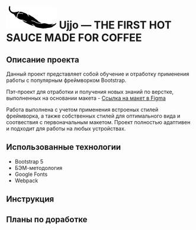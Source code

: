 # ![](https://github.com/MariaRez/ujjo/raw/main/./src/images/pepper.svg) Ujjo &mdash; THE FIRST HOT SAUCE MADE FOR COFFEE

## Описание проекта
Данный проект представляет собой обучение и отработку применения работы с популярным фреймворком Bootstrap.

Пэт-проект для отработки и получения новых знаний по верстке, выполненных на основании макета - [Ссылка на макет в Figma](https://www.figma.com/file/N8cL2Qns1b0A6VsmdX1jTN/Ujjo-(Copy)?type=design&node-id=1-130&t=pMtj2wtgozlr392k-0)

Работа выполнена с учетом применения встроеных стилей фреймворка, а также собственных стилей для оптимального вида и соотвествия с первоначальным макетом.
Проект полностью адаптивен и подходит для работы на любых устройствах.

## Использованные технологии

* Bootstrap 5
* БЭМ-методология
* Google Fonts
* Webpack

## Инструкция


## Планы по доработке
